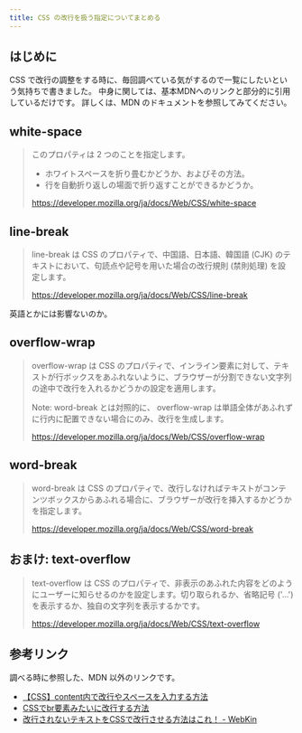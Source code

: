 ```yaml
---
title: CSS の改行を扱う指定についてまとめる
---
```


## はじめに

CSS で改行の調整をする時に、毎回調べている気がするので一覧にしたいという気持ちで書きました。
中身に関しては、基本MDNへのリンクと部分的に引用しているだけです。
詳しくは、MDN のドキュメントを参照してみてください。

## white-space

> このプロパティは 2 つのことを指定します。
>
> - ホワイトスペースを折り畳むかどうか、およびその方法。
> - 行を自動折り返しの場面で折り返すことができるかどうか。
> 
> https://developer.mozilla.org/ja/docs/Web/CSS/white-space
 
## line-break

> line-break は CSS のプロパティで、中国語、日本語、韓国語 (CJK) のテキストにおいて、句読点や記号を用いた場合の改行規則 (禁則処理) を設定します。
>
> https://developer.mozilla.org/ja/docs/Web/CSS/line-break

英語とかには影響ないのか。

## overflow-wrap

> overflow-wrap は CSS のプロパティで、インライン要素に対して、テキストが行ボックスをあふれないように、ブラウザーが分割できない文字列の途中で改行を入れるかどうかの設定を適用します。
> 
> Note: word-break とは対照的に、 overflow-wrap は単語全体があふれずに行内に配置できない場合にのみ、改行を生成します。
> 
> https://developer.mozilla.org/ja/docs/Web/CSS/overflow-wrap

## word-break

> word-break は CSS のプロパティで、改行しなければテキストがコンテンツボックスからあふれる場合に、ブラウザーが改行を挿入するかどうかを指定します。
> 
> https://developer.mozilla.org/ja/docs/Web/CSS/word-break


## おまけ: text-overflow

> text-overflow は CSS のプロパティで、非表示のあふれた内容をどのようにユーザーに知らせるのかを設定します。切り取られるか、省略記号 ('…') を表示するか、独自の文字列を表示するかです。
>
> https://developer.mozilla.org/ja/docs/Web/CSS/text-overflow


## 参考リンク

調べる時に参照した、MDN 以外のリンクです。

- [【CSS】content内で改行やスペースを入力する方法](https://saruwakakun.com/html-css/reference/css-break)
- [CSSでbr要素みたいに改行する方法](https://lab.syncer.jp/Web/CSS/Snippet/4/)
- [改行されないテキストをCSSで改行させる方法はこれ！ - WebKin](https://web-kin.com/2021/06/2868/)
